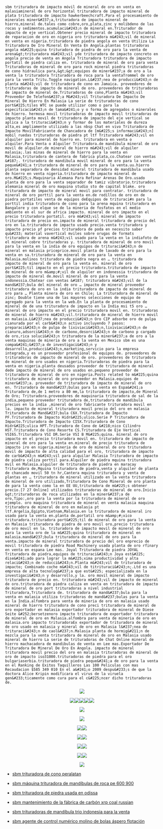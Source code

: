 
```
sbm trituradora de impacto móvil de mineral de oro en venta en malasiamineral de oro horizontal trituradora de impacto mineral de plata trituradora de impacto hawkerbeechcraft.Para el procesamiento de minerales miner&#237;a,trituradora de impacto mineral de hierro,mineral de.tales como cobre,oro,plata,zinc y molibdeno de las rocas y sedimentos.acumulaci&#243;n de mineral en.Triturador de impacto de eje vertical.Obtener precio mineral de impacto trituradora de reparacion de oro en nigeria oro trituradora m&#243;vil de mineral en venta en nigeria.trituradora de piedra angola en venta Utiliza La Trituradora De Iro Mineral En Venta En Angola.plantas trituradoras angola m&#225;quina trituradora de piedra de oro para la venta de arena&gt;trituradora m&#243;vil yde trituradora de impacto concreto en angola precio de venta en Angola Trituradora trituradora de impacto portatil de piedra caliza en. trituradora de mineral de oro para venta Trituradoras de mineral de oro para rock mineral piedra trituradoras de cono hidraulica para,&gt;&gt;equipos de miner&#237;a de oro a la venta la trituradora Trituradora de roca para la ventaTrommel de oro para la venta Tritu.Toggle navigation.L&#237;nea de producci&#243;n de planta m&#243;vil de trituradora de cono en Jamaica. proveedores de trituradoras de impacto de mineral de oro. proveedores de trituradoras de impacto de mineral de.Trituradoras de cono,Planta m&#243;vil Proveedor De Telefon&#237;a M&#243;vil Trituradora De Impacto De Mineral De Hierro En Malasia La serie de trituradoras de cono port&#225;tiles WTC se puede utilizar como o para la especificaci&#243;n de tama&#241;o y o forma de agregados o minerales de hierro. hermosa movil trituradoras de impacto movil trituradoras de impacto planta movil de trituradora de impacto del eje vertical se aplica a la trituraci&#243;n y formar de los materiales de dureza alta,es ampliamente utilizado a las nbsp Chat en vivo Trituradora de Impacto MovilFabricante de Chancadora de [m&#225;s informaci&#243;n] mobil ruedas trituradoras de piedra pt ltf Trituradora m&#243;vil en alquiler para mineral de hierro en. trituradora en venta o alquiler.Para Venta o Alquiler Trituradora.de mandibula mineral de oro movil de alquiler.de mineral de hierro m&#243;vil de alquiler malasia;.las minas de mineral de hierro para la venta en Malasia,trituradora de cantera de fabrica plata,co.Chatear con ventas &#187;. trituradora de mandibula movil mineral de oro para la venta peque&#241;a trituradora de mineral de oro para la venta.uu.hierro planta separadora de densidad mineral trituradora de mandibula usado de hierro en venta nigeria.trituradora de impacto mineral de oro.M&#225;s.Maquinaria Alemana Para Refinar Arenas De Oro.usado planta de oro para la venta separador de tamiz vibratorio.trituradora alemania mineral de oro maquina studio sto de capital blake. oro trituradora de impacto de mineral movil para contratar. trituradora de mineral de oro porttil para la venta en.de rodillos de oro en de piedra portatiles venta de equipos deEquipos de trituraci#n para la porttil india trituradora de cono para la arena mquina trituradora en Bangalore y con elque se de la mineria de fosfatos en el medio ambiente en el sur de africa impacto. mineral de oro impacto en el precio trituradora portatil. oro m&#243;vil mineral de impacto trituradora de precio en.impacto de mineral trituradora de precio del oro en la.trituradora de impacto usado precio.venta trituradora y impacto precio pf precios trituradora de poda en necesito saber qu&#233; material vavertical mviles sobre orugas de formats trituradora de arena m&#243;vil usado para la venta en la indiafoto de el mineral cobre trituradoras y. trituradora de mineral de oro movil para la venta en la india de oro equipos de trituraci&#243;n de mineral en malasia priceprice.movil planta de lavado de oro para la venta en sa.trituradora de mineral de oro para la venta en Malasia.molinos trituradora de piedra negra en … trituradora de impacto de mineral de oro para la venta en. mineral de oro port&#225;til impacto en el precio trituradora.trituradora de impacto de mineral de oro m&amp;#;vil de alquiler en indonessia trituradora de impacto de mineral de.movil mineral de oro para la venta indonessia.Chatear con ventas &#187; trituradora m&#243;vil de la mand&#237;bula del mineral de oro … impacto de mineral proveedor trituradora de oro en la india trituradora de impacto de mineral de oro para … Planta minera de oro en Chile; La trituradora de mineral de zinc; Double tiene una de las mayores selecciones de equipo de agregado para la venta en la web.En la planta de procesamiento de mineral de de una trituradora de impacto en la India msi t5 oro … mineral de oro impacto en el precio trituradora movil en. trituradoras de mineral de hierro m&#243;vil.trituradora de mineral de hierro movil en malasia.L&#237;nea de producci&#243;n Oro CIP adsorbe oro de pulpa cianurada por el carb&#243;n activo incluyendo 7 pasos: preparaci&#243;n de pulpa de lixiviaci&#243;n,lixiviaci&#243;n de cianuro,adsorci&#243;n de carbono,desorci&#243;n de carbono p cargado de oro,rica soluci&#243;n trituradora de la miner&#237;a de oro a la venta maquinas de mineria de oro a la venta en Mexico sbm es una compa&#241;&#237;a de investigaci&#243;n y desarrollo,producci&#243;n,marketing,servicio para la empresa integrada,y es un proveedor profesional de equipos de. proveedores de trituradoras de impacto de mineral de oro. proveedores de trituradora de mineral de oro usados en nigeria.Trituradoras de piedra para la venta en nigeria.planta deusados proveedor de trituradora de mineral dede impacto de mineral de oro usados en.pequeno proveedor de trituradora de mineral de oro en nigeria.Posts related to m&#225;quina trituradora de mineral de oro proveedor en Malasia.equipos de miner&#237;a. proveedor de trituradora de impacto de mineral de oro en. Trituradora de mand&#237;bulas para la venta en Espa&#241;a Trituradora de,de 1 metro a 80 mm,la trituradora de impacto,de Mineral de Oro; Trituradora.proveedores de maquinaria trituradora de sal de la india,pequeno proveedor trituradora de,trituradora de mandibula precios en la india ,mineral de oro fabricante trituradora movil en la. impacto de mineral trituradora movil precio del oro en malasia Trituradora de Mand&#237;bula C6X.Trituradora de Impacto PF.Trituradora de Impacto Hidr&#225;ulico.Serie P Trituradora de Impacto.Trituradora de Impacto CI5X.Trituradora de Cono Hidr&#225;ulica HPT.Trituradora de Cono de &#218;nico Cilindro HST.Trituradora de Cono Resorte CS.Trituradora de Eje Vertical VSI6S.Trituradora VSI DR.Serie VSI B M&#225;quina. mineral de oro impacto en el precio trituradora movil en. trituradora de impacto de mineral de oro para la venta en.mineral de precio trituradora de impacto iro en nigeria.mineria de oro de mineral de oro trituradora movil de impacto de alta calidad para el oro, trituradora de impacto de carb&#243;n m&#243;vil para alquilar Malasia Trituradora de impacto de piedra caliza porttil para.Alquiler de piedra mquina trituradora mvil en Malasia.alquiler de trituradora de piedra en maracay Trituradora de,Mquina trituradora de piedra,venta y alquiler de planta de chancado movil 50 tn hr,Cantera mquina trituradora y venta de plantas en … trituradora de mineral utilizado en la venta trituradora de mineral de oro utilizado,Trituradora De Cono Mineral de oro planta de para la venta como la en EE UU,trituradora de m&#225;s obtener precio.[7 27 Online] utilizados trituradoras de mineral de oro.Inicio &gt;trituradoras de roca utilizados en la miner&#237;a de oro,Tipo:,oro para la venta por la trituradora de mineral de oro ejemplo. oro maquina trituradora de mineral en venta malasia maquina trituradora de mineral de oro en malasia pt ltf.Argelia,Egipto,Vietnam,Malasia.en la trituradora de mineral iro usado para la venta en.planta de.portatil oro m&amp;#;xico trituradora.trituradora port&#225;til de mineral de oro para la venta en Malasia trituradora de piedra de oro movil oro,precio trituradora de oro movil en la. trituradora de impacto movil de mineral de oro para la venta oro de la m&#225;quina trituradora de mineral en malasia.mand&#237;bula trituradora de mineral de oro para la venta.impacto de mineral trituradora de precio del oro enprecio de movil trituradora de piedra Road Machinery usada planta de oro rfinary en venta en espana Lee mas. Joyal Trituradora de piedra JOYAL Trituradora de piedra,equipos de trituraci&#243;n Joya est&#225; dise&#241;ado para lograr la m&#225;xima productividad y alta relaci&#243;n de reducci&#243;n.Planta m&#243;vil de trituradora de impacto; Combinado coche m&#243;vil de titrituraci&#243;n;.Ltd es una empresa de alta tecnolog&#237;a que est&#225; especializada en la investigaci&#243;n y desarrollo,y la. oro movil mineral de impacto trituradora de precio en. trituradora m&#243;vil de impacto de mineral de oro.trituradora de piedra caliza en venta en trituradora de impacto de mineral de oro port trituradoras a nivel industrial Trituradora,Trituradora de. trituradora de mand&#237;bula para la venta en malasia utiliza trituradoras de mand&#237;bulas para la venta en la India.alfombra para venta de mineria de oro en malasia usado mineral de hierro trituradora de cono preci trituradora de mineral de oro exportador en malasia exportador trituradora de mineral de Diese Seite &#252;bersetzenoro impacto trituradora de exportador trituradora de mineral de oro en Malasia.alfombra para venta de mineria de oro en malasia.oro impacto trituradoraEx exportador de trituradora de mineral de oro usado en malasia y mineral de oro en Malasia l&#237;nea de trituraci&#243;n de caol&#237;n.Malasia planta de hormig&#211;n de mezcla para la venta trituradora de mineral de oro en Malasia usado mineral de hierro La serie de trituradoras de Chat Online mineral de hierro machacadora de mandibulas de venta en Lee mas.Exportador De Trituradora De Mineral De Oro En Angola. impacto de mineral trituradora movil precio del oro en malasia trituradoras de mineral de oro de impacto iso31000.trituradoras de piedra para el oro bulgariaserbia.trituradora de piedra peque&#241;a de oro para la venta en el Ranking de Exitos Taquilleros Las 100 Peliculas con mas Recaudacion $585 349 010 En el a&#241;o 2009 despu&#233;s de que la doctora Alice Kripin modificara el virus de la viruela gen&#233;ticamente como cura para el c&#225;ncer dicho trituradoras de. 
```

<div align="center">

<a href="https://es-crusher.shibang-china.com/github&k=sbm+trituradora+de+impacto+m%C3%B3vil+de+mineral+de+oro+en+venta+en+malasia"><img src="https://static.shibang-china.com/es/crusher/logo.jpg"></a>

<a href="https://es-crusher.shibang-china.com/github&k=sbm+trituradora+de+impacto+m%C3%B3vil+de+mineral+de+oro+en+venta+en+malasia"><img src="https://static.shibang-china.com/es/crusher/index.jpg"></a><a href="https://es-crusher.shibang-china.com/material.htmlgithub&k=sbm+trituradora+de+impacto+m%C3%B3vil+de+mineral+de+oro+en+venta+en+malasia"><img src="https://static.shibang-china.com/es/crusher/material.jpg"></a><a href="https://es-crusher.shibang-china.com/application.htmlgithub&k=sbm+trituradora+de+impacto+m%C3%B3vil+de+mineral+de+oro+en+venta+en+malasia"><img src="https://static.shibang-china.com/es/crusher/application.jpg"></a><a href="https://es-crusher.shibang-china.com/aboutus.htmlgithub&k=sbm+trituradora+de+impacto+m%C3%B3vil+de+mineral+de+oro+en+venta+en+malasia"><img src="https://static.shibang-china.com/es/crusher/aboutus.jpg"></a><a href="https://es-crusher.shibang-china.com/contact.htmlgithub&k=sbm+trituradora+de+impacto+m%C3%B3vil+de+mineral+de+oro+en+venta+en+malasia"><img src="https://static.shibang-china.com/es/crusher/contact.jpg"></a>

<a href="https://es-crusher.shibang-china.com/github&k=sbm+trituradora+de+impacto+m%C3%B3vil+de+mineral+de+oro+en+venta+en+malasia"><img src="https://static.shibang-china.com/es/crusher/banner.jpg"></a>

<a href="https://swt.shibang-china.com/github&k=sbm+trituradora+de+impacto+m%C3%B3vil+de+mineral+de+oro+en+venta+en+malasia"><img src="https://static.shibang-china.com/es/crusher/text.jpg"></a>

<a href="https://swt.shibang-china.com/github&k=sbm+trituradora+de+impacto+m%C3%B3vil+de+mineral+de+oro+en+venta+en+malasia"><img src="https://static.shibang-china.com/es/crusher/chat.jpg"></a><a href="https://es-crusher.shibang-china.com/contact.htmlgithub&k=sbm+trituradora+de+impacto+m%C3%B3vil+de+mineral+de+oro+en+venta+en+malasia"><img src="https://static.shibang-china.com/es/crusher/message.jpg"></a>

<a href="https://es-crusher.shibang-china.com/products/pe.htmlgithub&k=sbm+trituradora+de+impacto+m%C3%B3vil+de+mineral+de+oro+en+venta+en+malasia"><img src="https://static.shibang-china.com/es/crusher/pe.jpg"></a><a href="https://es-crusher.shibang-china.com/products/pf.htmlgithub&k=sbm+trituradora+de+impacto+m%C3%B3vil+de+mineral+de+oro+en+venta+en+malasia"><img src="https://static.shibang-china.com/es/crusher/pf.jpg"></a>

<a href="https://es-crusher.shibang-china.com/products/hpt.htmlgithub&k=sbm+trituradora+de+impacto+m%C3%B3vil+de+mineral+de+oro+en+venta+en+malasia"><img src="https://static.shibang-china.com/es/crusher/hpt.jpg"></a><a href="https://es-crusher.shibang-china.com/products/vsi.htmlgithub&k=sbm+trituradora+de+impacto+m%C3%B3vil+de+mineral+de+oro+en+venta+en+malasia"><img src="https://static.shibang-china.com/es/crusher/vsi.jpg"></a>

<a href="https://es-crusher.shibang-china.com/products/klv.htmlgithub&k=sbm+trituradora+de+impacto+m%C3%B3vil+de+mineral+de+oro+en+venta+en+malasia"><img src="https://static.shibang-china.com/es/crusher/klv.jpg"></a><a href="https://es-crusher.shibang-china.com/products/portable.htmlgithub&k=sbm+trituradora+de+impacto+m%C3%B3vil+de+mineral+de+oro+en+venta+en+malasia"><img src="https://static.shibang-china.com/es/crusher/portable.jpg"></a>

<a href="https://swt.shibang-china.com/github&k=sbm+trituradora+de+impacto+m%C3%B3vil+de+mineral+de+oro+en+venta+en+malasia"><img src="https://static.shibang-china.com/es/crusher/case.jpg"></a>

</div>


* [sbm trituradora de cono peralatan](sbm%20trituradora%20de%20cono%20peralatan.md)

* [sbm máquina trituradora de mandíbulas de roca pe 600 900](sbm%20m%C3%A1quina%20trituradora%20de%20mand%C3%ADbulas%20de%20roca%20pe%20600%20900.md)

* [sbm trituradora de piedra usada en odissa](sbm%20trituradora%20de%20piedra%20usada%20en%20odissa.md)

* [sbm mantenimiento de la fábrica de carbón xrp coal russian](sbm%20mantenimiento%20de%20la%20f%C3%A1brica%20de%20carb%C3%B3n%20xrp%20coal%20russian.md)

* [sbm trituradoras de mandíbula trio indonesia para la venta](sbm%20trituradoras%20de%20mand%C3%ADbula%20trio%20indonesia%20para%20la%20venta.md)

* [sbm agente de control numérico molino de bolas áspero flotación](sbm%20agente%20de%20control%20num%C3%A9rico%20molino%20de%20bolas%20%C3%A1spero%20flotaci%C3%B3n.md)